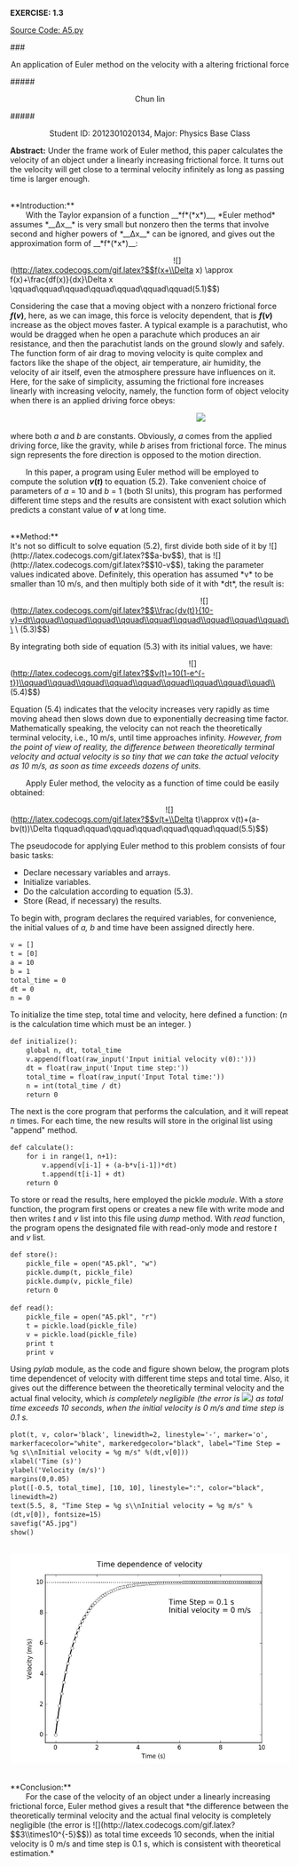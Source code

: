**EXERCISE: 1.3** 

[Source Code: A5.py](https://github.com/ZQTXLC/computationalphysics_N2012301020134/blob/master/Chapter-1/A5.py)

###<p align="center">An application of Euler method on the velocity with a altering frictional force</p>
#####<p align="center">Chun lin</p>
#####<p align="center">Student ID: 2012301020134, Major: Physics Base Class</p>

**Abstract:**
Under the frame work of Euler method, this paper calculates the velocity of an object under a linearly increasing frictional force. It turns out the velocity will get close to a terminal velocity infinitely as long as passing time is larger enough.

<br /> 
**Introduction:**
<br>
&emsp;&emsp;With the Taylor expansion of a function __*f*(*x*)__, *Euler method* assumes *__Δx__* is very small but nonzero then the terms that involve second and higher powers of *__Δx__* can be ignored, and gives out the approximation form of __*f*(*x*)__:

&emsp;&emsp;&emsp;&emsp;&emsp;&emsp;&emsp;&emsp;&emsp;&emsp;&emsp;&emsp;&emsp;&emsp;&emsp;&emsp;&emsp;&emsp;&emsp;&emsp;&emsp;![](http://latex.codecogs.com/gif.latex?$$f(x+\\Delta x) \\approx f(x)+\\frac{df(x)}{dx}\\Delta x \\qquad\\qquad\\qquad\\qquad\\qquad\\qquad\\qquad(5.1)$$)

Considering the case that a moving object with a nonzero frictional force __*f*(*v*)__, here, as we can image, this force is velocity dependent, that is __*f*(*v*)__ increase as the object moves faster. A typical example is a parachutist, who would be dragged when he open a parachute which produces an air resistance, and then the parachutist lands on the ground slowly and safely. The function form of air drag to moving velocity is quite complex and factors like the shape of the object, air temperature, air humidity, the velocity of air itself, even the atmosphere pressure have influences on it. Here, for the sake of simplicity, assuming the frictional fore increases linearly with increasing velocity, namely, the function form of object velocity when there is an applied driving force obeys:

&emsp;&emsp;&emsp;&emsp;&emsp;&emsp;&emsp;&emsp;&emsp;&emsp;&emsp;&emsp;&emsp;&emsp;&emsp;&emsp;&emsp;&emsp;&emsp;&emsp;&emsp;&emsp;&emsp;&emsp;![](http://latex.codecogs.com/gif.latex?$$\\frac{dv(t)}{dt}=a-bv\\qquad\\qquad\\qquad\\qquad\\qquad\\qquad\\qquad\\qquad\\qquad(5.2)$$)

where both *a* and *b* are constants. Obviously, *a* comes from the applied driving force, like the gravity, while *b* arises from frictional force. The minus sign represents the fore direction is opposed to the motion direction. 

&emsp;&emsp;In this paper, a program using Euler method will be employed to compute the solution __*v*(*t*)__ to equation (5.2). Take convenient choice of parameters of *a* = 10 and *b* = 1 (both SI units), this program has performed different time steps and the results are consistent with exact solution which predicts a constant value of *__v__* at long time.

<br /> 
**Method:**
<br>
It's not so difficult to solve equation (5.2), first divide both side of it by ![](http://latex.codecogs.com/gif.latex?$$a-bv$$), that is ![](http://latex.codecogs.com/gif.latex?$$10-v$$), taking the parameter values indicated above. Definitely, this operation has assumed *v* to be smaller than 10 m/s, and then multiply both side of it with *dt*, the result is:

&emsp;&emsp;&emsp;&emsp;&emsp;&emsp;&emsp;&emsp;&emsp;&emsp;&emsp;&emsp;&emsp;&emsp;&emsp;&emsp;&emsp;&emsp;&emsp;&emsp;&emsp;&emsp;&emsp;&emsp;&ensp;![](http://latex.codecogs.com/gif.latex?$$\\frac{dv(t)}{10-v}=dt\\qquad\\qquad\\qquad\\qquad\\qquad\\qquad\\qquad\\qquad\\qquad\\ \\ (5.3)$$)

By integrating both side of equation (5.3) with its initial values, we have:

&emsp;&emsp;&emsp;&emsp;&emsp;&emsp;&emsp;&emsp;&emsp;&emsp;&emsp;&emsp;&emsp;&emsp;&emsp;&emsp;&emsp;&emsp;&emsp;&emsp;&emsp;&emsp;&emsp;![](http://latex.codecogs.com/gif.latex?$$v(t)=10(1-e^{-t})\\qquad\\qquad\\qquad\\qquad\\qquad\\qquad\\qquad\\qquad\\quad\\ (5.4)$$)

Equation (5.4) indicates that the velocity increases very rapidly as time moving ahead then slows down due to exponentially decreasing time factor. Mathematically speaking, the velocity can not reach the theoretically terminal velocity, i.e., 10 m/s, until time approaches infinity. *However, from the point of view of reality, the difference between theoretically terminal velocity and actual velocity is so tiny that we can take the actual velocity as 10 m/s, as soon as time exceeds dozens of units.*

&emsp;&emsp;Apply Euler method, the velocity as a function of time could be easily obtained:

&emsp;&emsp;&emsp;&emsp;&emsp;&emsp;&emsp;&emsp;&emsp;&emsp;&emsp;&emsp;&emsp;&emsp;&emsp;&emsp;&emsp;&emsp;&emsp;&emsp;![](http://latex.codecogs.com/gif.latex?$$v(t+\\Delta t)\\approx v(t)+(a-bv(t))\\Delta t\\qquad\\qquad\\qquad\\qquad\\qquad\\qquad\\qquad(5.5)$$)

The pseudocode for applying Euler method to this problem consists of four basic tasks:

* Declare necessary variables and arrays.
* Initialize variables.
* Do the calculation according to equation (5.3).
* Store (Read, if necessary) the results.

To begin with, program declares the required variables, for convenience, the initial values of *a, b* and time have been assigned directly here.

    v = []
    t = [0]
    a = 10
    b = 1
    total_time = 0
    dt = 0
    n = 0

To initialize the time step, total time and velocity, here defined a function: (*n* is the calculation time which must be an integer. 
)

    def initialize():
        global n, dt, total_time
        v.append(float(raw_input('Input initial velocity v(0):')))
        dt = float(raw_input('Input time step:'))
        total_time = float(raw_input('Input Total time:'))
        n = int(total_time / dt)
        return 0

The next is the core program that performs the calculation, and it will repeat *n* times. For each time, the new results will store in the original list using "append" method.

    def calculate():
        for i in range(1, n+1):
            v.append(v[i-1] + (a-b*v[i-1])*dt)
            t.append(t[i-1] + dt)
        return 0

To store or read the results, here employed the pickle *module*. With a *store* function, the program first opens or creates a new file with write mode and then writes *t* and *v* list into this file using *dump* method. With *read* function, the program opens the designated file with read-only mode and restore *t* and *v* list.

    def store():
        pickle_file = open("A5.pkl", "w")
        pickle.dump(t, pickle_file)
        pickle.dump(v, pickle_file)
        return 0

    def read():
        pickle_file = open("A5.pkl", "r")
        t = pickle.load(pickle_file)
        v = pickle.load(pickle_file)
        print t
        print v

Using *pylab* module, as the code and figure shown below, the program plots time dependencet of velocity with different time steps and total time. Also, it gives out the difference between the theoretically terminal velocity and the actual final velocity, which *is completely negligible (the error is ![](http://latex.codecogs.com/gif.latex?$$3\\times10^{-5}$$)) as total time exceeds 10 seconds, when the initial velocity is 0 m/s and time step is 0.1 s.*

    plot(t, v, color='black', linewidth=2, linestyle='-', marker='o', markerfacecolor="white", markeredgecolor="black", label="Time Step = %g s\\nInitial velocity = %g m/s" %(dt,v[0]))
    xlabel('Time (s)')
    ylabel('Velocity (m/s)')
    margins(0,0.05)
    plot([-0.5, total_time], [10, 10], linestyle=":", color="black", linewidth=2)
    text(5.5, 8, "Time Step = %g s\\nInitial velocity = %g m/s" %(dt,v[0]), fontsize=15)
    savefig("A5.jpg")
    show()

&emsp;&emsp;&emsp;&emsp;&emsp;&emsp;&emsp;&emsp;&emsp;&emsp;&emsp;&emsp;&emsp;![](https://github.com/ZQTXLC/computationalphysics_N2012301020134/raw/master/Chapter-1/A5.jpg)

<br /> 
**Conclusion:**
<br>
&emsp;&emsp;For the case of the velocity of an object under a linearly increasing frictional force, Euler method gives a result that *the difference between the theoretically terminal velocity and the actual final velocity is completely negligible (the error is ![](http://latex.codecogs.com/gif.latex?$$3\\times10^{-5}$$)) as total time exceeds 10 seconds, when the initial velocity is 0 m/s and time step is 0.1 s, which is consistent with theoretical estimation.*

<br /> 
